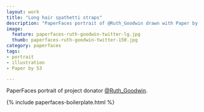 ```yaml
---
layout: work
title: "Long hair spathetti straps"
description: "PaperFaces portrait of @Ruth_Goodwin drawn with Paper by 53 on an iPad."
image: 
  feature: paperfaces-ruth-goodwin-twitter-lg.jpg
  thumb: paperfaces-ruth-goodwin-twitter-150.jpg
category: paperfaces
tags: 
- portrait
- illustration
- Paper by 53

---
```


PaperFaces portrait of project donator [@Ruth_Goodwin](http://twitter.com/Ruth_Goodwin).

{% include paperfaces-boilerplate.html %}